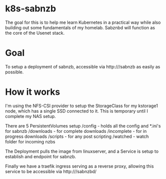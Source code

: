 # k8s-sabnzb

The goal for this is to help me learn Kubernetes in a practical way while also building out some fundamentals of my homelab.  Sabznbd will function as the core of the Usenet stack.

# Goal
To setup a deployment of sabnzb, accessible via http://<cluster>/sabnzb as easily as possible.

# How it works
I'm using the NFS-CSI provider to setup the StorageClass for my kstorage1 node, which has a single SSD connected to it.  This is temporary until I complete my NAS setup.

There are 5 PersistentVolumes setup
/config - holds all the config and *.ini's for sabnzb
/downloads - for complete downloads
/incomplete - for in progress downloads
/scripts - for any post scripting
/watched - watch folder for incoming nzbs

The Deployment pulls the image from linuxserver, and a Service is setup to establish and endpoint for sabnzb.

Finally we have a traefik ingress serving as a reverse proxy, allowing this service to be accessible via http://<node>/sabnzbd/
